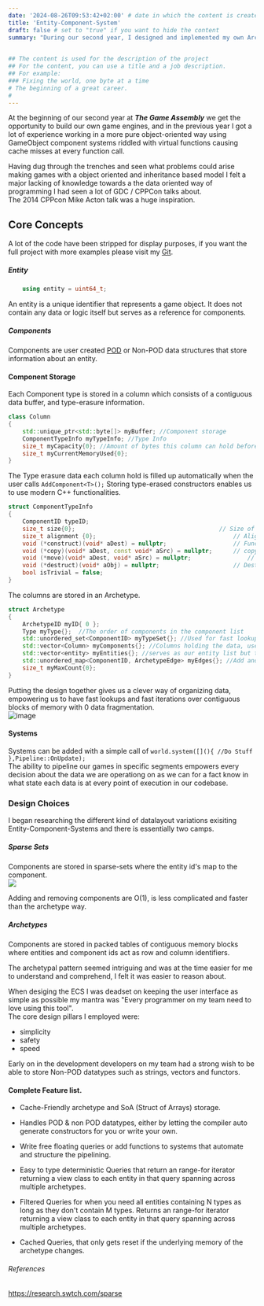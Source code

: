 ```yaml
---
date: '2024-08-26T09:53:42+02:00' # date in which the content is created - defaults to "today"
title: 'Entity-Component-System'
draft: false # set to "true" if you want to hide the content 
summary: "During our second year, I designed and implemented my own Archetype-based ECS in my own game engine."
    

## The content is used for the description of the project
## For the content, you can use a title and a job description.
## For example:
### Fixing the world, one byte at a time
# The beginning of a great career. 
# 
---
```


At the beginning of our second year at ***The Game Assembly*** we get the opportunity to build our own game engines, and in the previous year I got a lot of experience working in a more pure object-oriented way using GameObject component systems riddled with virtual functions causing cache misses at every function call. 

Having dug through the trenches and seen what problems could arise making games with a object oriented and inheritance based model I felt a major lacking of knowledge towards a the data oriented way of programming I had seen a lot of GDC / CPPCon talks about.  
The 2014 CPPcon Mike Acton talk was a huge inspiration.

## Core Concepts
A lot of the code have been stripped for display purposes, if you want the full project with more examples please visit my  [Git](https://github.com/WilliamArnberg/World).

##### Entity
```cpp
    using entity = uint64_t;
```
An entity is a unique identifier that represents a game object. It does not contain any data or logic itself but serves as a reference for components.

##### Components
Components are user created [POD](https://learn.microsoft.com/en-us/cpp/cpp/trivial-standard-layout-and-pod-types?view=msvc-170#pod-types) or Non-POD data structures that store information about an entity. 

#### Component Storage

Each Component type is stored in a column which consists of a contiguous data buffer, and type-erasure information.

```cpp
class Column 
{
    std::unique_ptr<std::byte[]> myBuffer; //Component storage
	ComponentTypeInfo myTypeInfo; //Type Info
	size_t myCapacity{0}; //Amount of bytes this column can hold before needing to grow
	size_t myCurrentMemoryUsed{0}; 
}
```
The Type erasure data each column hold is filled up automatically when the user calls `AddComponent<T>();` 
Storing type-erased constructors enables us to use modern C++ functionalities.
```cpp
struct ComponentTypeInfo
{
    ComponentID typeID;
	size_t size{0};											// Size of the component type in bytes
	size_t alignment {0};										// Alignment requirement of the type
	void (*construct)(void* aDest) = nullptr;					// Function pointer for default construction
	void (*copy)(void* aDest, const void* aSrc) = nullptr;		// copy constructor
	void (*move)(void* aDest, void* aSrc) = nullptr;				// Move constructor
	void (*destruct)(void* aObj) = nullptr;						// Destructor
	bool isTrivial = false;
}
```

The columns are stored in an Archetype.

```cpp
struct Archetype 
{
    ArchetypeID myID{ 0 };
    Type myType{};	//The order of components in the component list
    std::unordered_set<ComponentID> myTypeSet{}; //Used for fast lookup into the archetype if it contains a specific type
    std::vector<Column> myComponents{}; //Columns holding the data, use the entity row to access the specific component
    std::vector<entity> myEntities{}; //serves as our entity list but the order of entities are also the rows in the component columns
    std::unordered_map<ComponentID, ArchetypeEdge> myEdges{}; //Add and remove Edges.
    size_t myMaxCount{0};
}
```


Putting the design together gives us a clever way of organizing data, empowering us to have fast lookups and fast iterations over contiguous blocks of memory with 0 data fragmentation.  
![image](images/ecs/ECS_Layouts.png)



#### Systems



Systems can be added with a simple call of `world.system([](){ //Do Stuff },Pipeline::OnUpdate);`   
The ability to pipeline our games in specific segments empowers every decision about the data we are operationg on as we can for a fact know in what state each data is at every point of execution in our codebase.





### Design Choices
    
I began researching the different kind of datalayout variations exisiting Entity-Component-Systems and there is essentially two camps.
##### Sparse Sets
 Components are stored in sparse-sets where the entity id's map to the component.  
![](images/ecs/sparse.png)  
    
Adding and removing components are O(1), is less complicated and faster than the archetype way.
    
##### Archetypes 
Components are stored in packed tables of contiguous memory blocks where entities and component ids act as row and column identifiers.
    
The archetypal pattern seemed intriguing and was at the time easier for me to understand and comprehend, I felt it was easier to reason about.
    
When desiging the ECS I was deadset on keeping the user interface as simple as possible my mantra was "Every programmer on my team need to love using this tool".  
The core design pillars I employed were:
- simplicity 
- safety
- speed

Early on in the development developers on my team had a strong wish to be able to store Non-POD datatypes such as strings, vectors and functors.
<!-- ![](/images/works/ecs.webp) -->
#### Complete Feature list.
* Cache-Friendly archetype and SoA (Struct of Arrays) storage.  
* Handles POD & non POD datatypes, either by letting the compiler auto generate constructors for you or write your own.  
* Write free floating queries or add functions to systems that automate and structure the pipelining. 

* Easy to type deterministic Queries that return an range-for iterator returning a view class to each entity in that query spanning across multiple archetypes.  

* Filtered Queries for when you need all entities containing N types as long as they don't contain M types.
Returns an range-for iterator returning a view class to each entity in that query spanning across multiple archetypes.  

* Cached Queries, that only gets reset if the underlying memory of the archetype changes. 

###### References
<https://research.swtch.com/sparse>